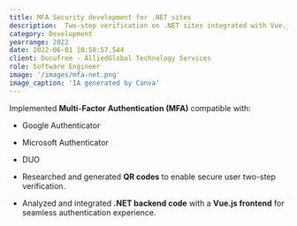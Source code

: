```yaml
---
title: MFA Security development for .NET sites
description:  Two-step verification on .NET sites integrated with Vue.js front-end
category: Development
yearrange: 2022
date: 2022-06-01 10:58:57.544
client: Docufree - AlliedGlobal Technology Services
role: Software Engineer
image: '/images/mfa-net.png'
image_caption: 'IA generated by Canva'
---
```

 Implemented **Multi-Factor Authentication (MFA)** compatible with:
  - Google Authenticator
  - Microsoft Authenticator
  - DUO

- Researched and generated **QR codes** to enable secure user two-step verification.

- Analyzed and integrated **.NET backend code** with a **Vue.js frontend** for seamless authentication experience.
